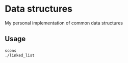 # Data structures
My personal implementation of common data structures

## Usage

```bash
scons
./linked_list
```
